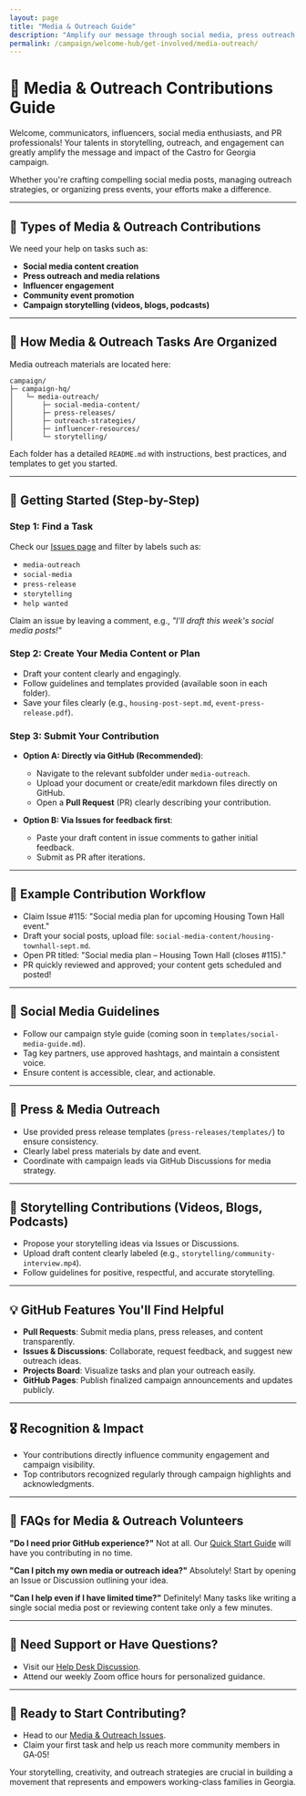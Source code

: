 ```yaml
---
layout: page
title: "Media & Outreach Guide"
description: "Amplify our message through social media, press outreach, storytelling, and community engagement. Help build our movement's voice across Georgia's 5th District."
permalink: /campaign/welcome-hub/get-involved/media-outreach/
---
```


# 📢 Media & Outreach Contributions Guide

Welcome, communicators, influencers, social media enthusiasts, and PR professionals! Your talents in storytelling, outreach, and engagement can greatly amplify the message and impact of the Castro for Georgia campaign.

Whether you're crafting compelling social media posts, managing outreach strategies, or organizing press events, your efforts make a difference.

---

## 🌟 Types of Media & Outreach Contributions

We need your help on tasks such as:

* **Social media content creation**
* **Press outreach and media relations**
* **Influencer engagement**
* **Community event promotion**
* **Campaign storytelling (videos, blogs, podcasts)**

---

## 📂 How Media & Outreach Tasks Are Organized

Media outreach materials are located here:

```
campaign/
├─ campaign-hq/
│   └─ media-outreach/
│       ├─ social-media-content/
│       ├─ press-releases/
│       ├─ outreach-strategies/
│       ├─ influencer-resources/
│       └─ storytelling/
```

Each folder has a detailed `README.md` with instructions, best practices, and templates to get you started.

---

## 🚀 Getting Started (Step-by-Step)

### Step 1: Find a Task

Check our [Issues page](https://github.com/CastroForGeorgia/campaign/issues) and filter by labels such as:

* `media-outreach`
* `social-media`
* `press-release`
* `storytelling`
* `help wanted`

Claim an issue by leaving a comment, e.g., *"I'll draft this week's social media posts!"*

### Step 2: Create Your Media Content or Plan

* Draft your content clearly and engagingly.
* Follow guidelines and templates provided (available soon in each folder).
* Save your files clearly (e.g., `housing-post-sept.md`, `event-press-release.pdf`).

### Step 3: Submit Your Contribution

* **Option A: Directly via GitHub (Recommended)**:

  * Navigate to the relevant subfolder under `media-outreach`.
  * Upload your document or create/edit markdown files directly on GitHub.
  * Open a **Pull Request** (PR) clearly describing your contribution.

* **Option B: Via Issues for feedback first**:

  * Paste your draft content in issue comments to gather initial feedback.
  * Submit as PR after iterations.

---

## 📖 Example Contribution Workflow

* Claim Issue #115: "Social media plan for upcoming Housing Town Hall event."
* Draft your social posts, upload file: `social-media-content/housing-townhall-sept.md`.
* Open PR titled: "Social media plan – Housing Town Hall (closes #115)."
* PR quickly reviewed and approved; your content gets scheduled and posted!

---

## 📱 Social Media Guidelines

* Follow our campaign style guide (coming soon in `templates/social-media-guide.md`).
* Tag key partners, use approved hashtags, and maintain a consistent voice.
* Ensure content is accessible, clear, and actionable.

---

## 📰 Press & Media Outreach

* Use provided press release templates (`press-releases/templates/`) to ensure consistency.
* Clearly label press materials by date and event.
* Coordinate with campaign leads via GitHub Discussions for media strategy.

---

## 🎥 Storytelling Contributions (Videos, Blogs, Podcasts)

* Propose your storytelling ideas via Issues or Discussions.
* Upload draft content clearly labeled (e.g., `storytelling/community-interview.mp4`).
* Follow guidelines for positive, respectful, and accurate storytelling.

---

## 💡 GitHub Features You'll Find Helpful

* **Pull Requests**: Submit media plans, press releases, and content transparently.
* **Issues & Discussions**: Collaborate, request feedback, and suggest new outreach ideas.
* **Projects Board**: Visualize tasks and plan your outreach easily.
* **GitHub Pages**: Publish finalized campaign announcements and updates publicly.

---

## 🎖️ Recognition & Impact

* Your contributions directly influence community engagement and campaign visibility.
* Top contributors recognized regularly through campaign highlights and acknowledgments.

---

## 🙋 FAQs for Media & Outreach Volunteers

**"Do I need prior GitHub experience?"**
Not at all. Our [Quick Start Guide](../get-involved/quick-start-guide.md) will have you contributing in no time.

**"Can I pitch my own media or outreach idea?"**
Absolutely! Start by opening an Issue or Discussion outlining your idea.

**"Can I help even if I have limited time?"**
Definitely! Many tasks like writing a single social media post or reviewing content take only a few minutes.

---

## 🚨 Need Support or Have Questions?

* Visit our [Help Desk Discussion](https://discord.gg/ep6dBqPjhG/categories/help-desk).
* Attend our weekly Zoom office hours for personalized guidance.

---

## 🚦 Ready to Start Contributing?

* Head to our [Media & Outreach Issues](https://github.com/CastroForGeorgia/campaign/issues?q=is%3Aissue+label%3Amedia-outreach).
* Claim your first task and help us reach more community members in GA‑05!

Your storytelling, creativity, and outreach strategies are crucial in building a movement that represents and empowers working-class families in Georgia.